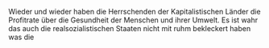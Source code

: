 Wieder und wieder haben die Herrschenden der Kapitalistischen Länder die Profitrate über die Gesundheit der Menschen und ihrer Umwelt. Es ist wahr das auch die realsozialistischen Staaten nicht mit ruhm bekleckert haben was die